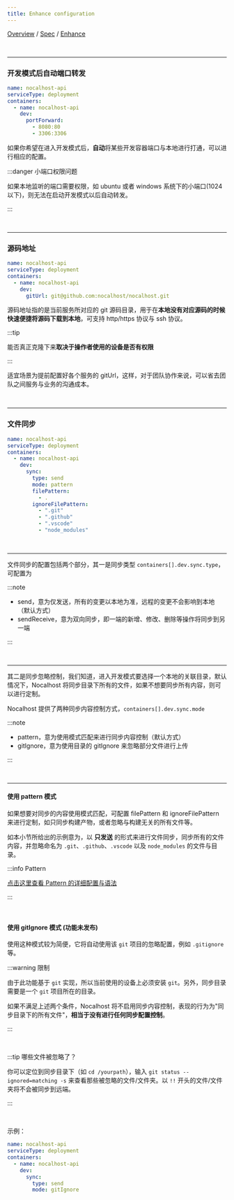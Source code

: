 ```yaml
---
title: Enhance configuration
---
```

[Overview](config.md) / [Spec](config-spec-en.md) / [Enhance](config-enhance.md)

<br/>

******

### 开发模式后自动端口转发

```yaml
name: nocalhost-api
serviceType: deployment
containers:
  - name: nocalhost-api
    dev:
      portForward:
        - 8080:80
        - 3306:3306
```

如果你希望在进入开发模式后，**自动**将某些开发容器端口与本地进行打通，可以进行相应的配置。


:::danger 小端口权限问题

如果本地监听的端口需要权限，如 ubuntu 或者 windows 系统下的小端口(1024 以下)，则无法在启动开发模式以后自动转发。

:::

<br/>

******

### 源码地址

```yaml
name: nocalhost-api
serviceType: deployment
containers:
  - name: nocalhost-api
    dev:
      gitUrl: git@github.com:nocalhost/nocalhost.git
```

源码地址指的是当前服务所对应的 git 源码目录，用于在**本地没有对应源码的时候快速便捷将源码下载到本地**，可支持 http/https 协议与 ssh 协议。

:::tip

能否真正克隆下来**取决于操作者使用的设备是否有权限**

:::


适宜场景为提前配置好各个服务的 gitUrl，这样，对于团队协作来说，可以省去团队之间服务与业务的沟通成本。

<br/>

******

### 文件同步

```yaml
name: nocalhost-api
serviceType: deployment
containers:
  - name: nocalhost-api
    dev:
      sync:
        type: send
        mode: pattern
        filePattern:
          - .
        ignoreFilePattern:
          - ".git"
          - ".github"
          - ".vscode"
          - "node_modules"
```

<br/>

******

文件同步的配置包括两个部分，其一是同步类型 `containers[].dev.sync.type`，可配置为

:::note

 - send，意为仅发送，所有的变更以本地为准，远程的变更不会影响到本地（默认方式）
 - sendReceive，意为双向同步，即一端的新增、修改、删除等操作将同步到另一端

:::

<br/>

******

其二是同步忽略控制，我们知道，进入开发模式要选择一个本地的关联目录，默认情况下，Nocalhost 将同步目录下所有的文件，如果不想要同步所有内容，则可以进行定制。

Nocalhost 提供了两种同步内容控制方式，`containers[].dev.sync.mode`

:::note

 - pattern，意为使用模式匹配来进行同步内容控制（默认方式）
 - gitIgnore，意为使用目录的 gitIgnore 来忽略部分文件进行上传

:::

<br/>

******



#### 使用 pattern 模式

如果想要对同步的内容使用模式匹配，可配置 filePattern 和 ignoreFilePattern 来进行定制，如只同步构建产物，或者忽略与构建无关的所有文件等。

如本小节所给出的示例意为，以 **只发送** 的形式来进行文件同步，同步所有的文件内容，并忽略命名为 `.git`、`.github`、`.vscode` 以及 `node_modules` 的文件与目录。

:::info Pattern

[点击这里查看 Pattern 的详细配置与语法](config-pattern.md)

:::

<br/>

#### 使用 gitIgnore 模式 (功能未发布)

使用这种模式较为简便，它将自动使用该 `git` 项目的忽略配置，例如 `.gitignore` 等。

:::warning 限制

由于此功能基于 `git` 实现，所以当前使用的设备上必须安装 `git`。另外，同步目录需要是一个 `git` 项目所在的目录。

如果不满足上述两个条件，Nocalhost 将不启用同步内容控制，表现的行为为"同步目录下的所有文件"，**相当于没有进行任何同步配置控制**。

:::

<br/>

:::tip 哪些文件被忽略了？

你可以定位到同步目录下（如 `cd /yourpath`），输入 `git status --ignored=matching -s` 来查看那些被忽略的文件/文件夹。以 `!!` 开头的文件/文件夹将不会被同步到远端。

:::

<br/>

示例：
```yaml
name: nocalhost-api
serviceType: deployment
containers:
  - name: nocalhost-api
    dev:
      sync:
        type: send
        mode: gitIgnore
```